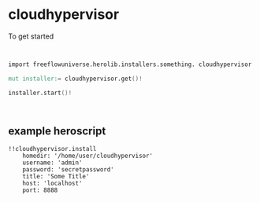 # cloudhypervisor



To get started

```v


import freeflowuniverse.herolib.installers.something. cloudhypervisor

mut installer:= cloudhypervisor.get()!

installer.start()!




```

## example heroscript

```hero
!!cloudhypervisor.install
    homedir: '/home/user/cloudhypervisor'
    username: 'admin'
    password: 'secretpassword'
    title: 'Some Title'
    host: 'localhost'
    port: 8888

```



